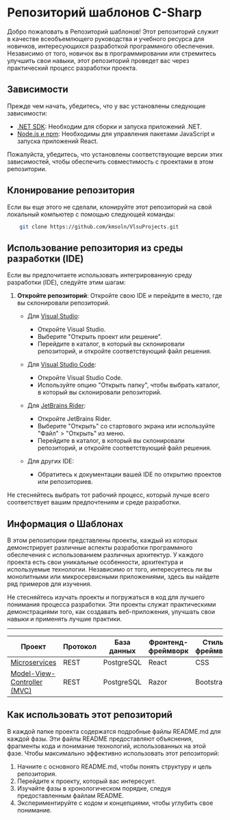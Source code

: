 [creator]: kmsoln
# Репозиторий шаблонов C-Sharp

Добро пожаловать в Репозиторий шаблонов! Этот репозиторий служит в качестве всеобъемлющего руководства и учебного ресурса для новичков, интересующихся разработкой программного обеспечения. Независимо от того, новичок вы в программировании или стремитесь улучшить свои навыки, этот репозиторий проведет вас через практический процесс разработки проекта.

## Зависимости

Прежде чем начать, убедитесь, что у вас установлены следующие зависимости:

- [.NET SDK](https://dotnet.microsoft.com/download): Необходим для сборки и запуска приложений .NET.
- [Node.js и npm](https://nodejs.org/): Необходимы для управления пакетами JavaScript и запуска приложений React.

Пожалуйста, убедитесь, что установлены соответствующие версии этих зависимостей, чтобы обеспечить совместимость с проектами в этом репозитории.

## Клонирование репозитория

Если вы еще этого не сделали, клонируйте этот репозиторий на свой локальный компьютер с помощью следующей команды:

```bash
    git clone https://github.com/kmsoln/VlsuProjects.git
```

## Использование репозитория из среды разработки (IDE)

Если вы предпочитаете использовать интегрированную среду разработки (IDE), следуйте этим шагам:

1. **Откройте репозиторий**: Откройте свою IDE и перейдите в место, где вы склонировали репозиторий.

   - Для [Visual Studio][vs]:
      - Откройте Visual Studio.
      - Выберите "Открыть проект или решение".
      - Перейдите в каталог, в который вы склонировали репозиторий, и откройте соответствующий файл решения.

   - Для [Visual Studio Code][vs-code]:
      - Откройте Visual Studio Code.
      - Используйте опцию "Открыть папку", чтобы выбрать каталог, в который вы склонировали репозиторий.

   - Для [JetBrains Rider][rider]:
      - Откройте JetBrains Rider.
      - Выберите "Открыть" со стартового экрана или используйте "Файл" > "Открыть" из меню.
      - Перейдите в каталог, в который вы склонировали репозиторий, и откройте соответствующий файл решения.

   - Для других IDE:
      - Обратитесь к документации вашей IDE по открытию проектов или репозиториев.

Не стесняйтесь выбрать тот рабочий процесс, который лучше всего соответствует вашим предпочтениям и среде разработки.

[vs]: (https://visualstudio.microsoft.com/vs/)
[vs-code]: (https://code.visualstudio.com/download)
[rider]: (https://www.jetbrains.com/rider/download/)

## Информация о Шаблонах

В этом репозитории представлены проекты, каждый из которых демонстрирует различные аспекты разработки программного обеспечения с использованием различных архитектур. У каждого проекта есть свои уникальные особенности, архитектура и используемые технологии. Независимо от того, интересуетесь ли вы монолитными или микросервисными приложениями, здесь вы найдете ряд примеров для изучения.

Не стесняйтесь изучать проекты и погружаться в код для лучшего понимания процесса разработки. Эти проекты служат практическими демонстрациями того, как создавать веб-приложения, улучшать свои навыки и применять лучшие практики.

---

| Проект                                  | Протокол | База данных   | Фронтенд-фреймворк | Стиль-фреймворк |
|-----------------------------------------|----------|---------------|--------------------|-----------------|
| [Microservices][microservice-rdme]      | REST     | PostgreSQL    | React              | CSS             |
| [Model-View-Controller (MVC)][mvc-rdme] | REST     | PostgreSQL    | Razor              | Bootstrap       |

[monolith-rdme]: https://github.com/kmsoln/VlsuProjects/blob/master/Web%20Application/README-EN.md
[microservice-rdme]: https://github.com/kmsoln/VlsuProjects/blob/master/Web%20Application/README-EN.md
[mvc-rdme]: https://github.com/kmsoln/VlsuProjects/blob/master/Web%20Application/README-EN.md

## Как использовать этот репозиторий

В каждой папке проекта содержатся подробные файлы README.md для каждой фазы. Эти файлы README предоставляют объяснения, фрагменты кода и понимание технологий, использованных на этой фазе. Чтобы максимально эффективно использовать этот репозиторий:

1. Начните с основного README.md, чтобы понять структуру и цель репозитория.
2. Перейдите к проекту, который вас интересует.
3. Изучайте фазы в хронологическом порядке, следуя предоставленным файлам README.
4. Экспериментируйте с кодом и концепциями, чтобы углубить свое понимание.
   
